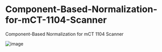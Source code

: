 # Component-Based-Normalization-for-mCT-1104-Scanner
Component-Based Normalization for mCT 1104 Scanner

![image](https://github.com/hrashidykanan/Component-Based-Normalization-for-mCT-1104-Scanner/assets/96137210/3b07a7cc-d7b9-43f2-9030-0dbcee3659b8)
